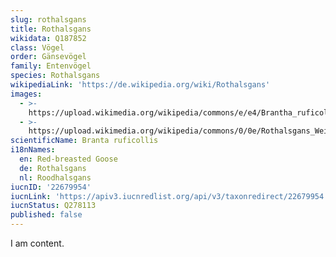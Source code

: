 ```yaml
---
slug: rothalsgans
title: Rothalsgans
wikidata: Q187852
class: Vögel
order: Gänsevögel
family: Entenvögel
species: Rothalsgans
wikipediaLink: 'https://de.wikipedia.org/wiki/Rothalsgans'
images:
  - >-
    https://upload.wikimedia.org/wikipedia/commons/e/e4/Brantha_ruficollis_In_Taimyr_Reserve.jpg
  - >-
    https://upload.wikimedia.org/wikipedia/commons/0/0e/Rothalsgans_Weisswangengans_Winter.JPG
scientificName: Branta ruficollis
i18nNames:
  en: Red-breasted Goose
  de: Rothalsgans
  nl: Roodhalsgans
iucnID: '22679954'
iucnLink: 'https://apiv3.iucnredlist.org/api/v3/taxonredirect/22679954'
iucnStatus: Q278113
published: false
---
```


I am content.
